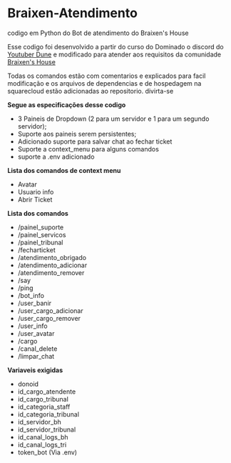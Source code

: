 # Braixen-Atendimento
codigo em Python do Bot de atendimento do Braixen's House

Esse codigo foi desenvolvido a partir do curso do Dominado o discord do [Youtuber Dune](https://www.youtube.com/@DuneDiscord) e modificado para atender aos requisitos da comunidade [Braixen's House](https://discord.gg/ZRHwWydQFu)

Todas os comandos estão com comentarios e explicados para facil modificação e os arquivos de dependencias e de hospedagem na squarecloud estão adicionadas ao repositorio. divirta-se

**Segue as especificações desse codigo**

 - 3 Paineis de Dropdown (2 para um servidor e 1 para um segundo servidor);
 - Suporte aos paineis serem persistentes;
 - Adicionado suporte para salvar chat ao fechar ticket
 - Suporte a context_menu para alguns comandos
 - suporte a .env adicionado

**Lista dos comandos de context menu**
 - Avatar
 - Usuario info
 - Abrir Ticket

**Lista dos comandos**

- /painel_suporte
- /painel_servicos
- /painel_tribunal
- /fecharticket
- /atendimento_obrigado
- /atendimento_adicionar
- /atendimento_remover
- /say
- /ping
- /bot_info
- /user_banir
- /user_cargo_adicionar
- /user_cargo_remover
- /user_info
- /user_avatar
- /cargo
- /canal_delete
- /limpar_chat

**Variaveis exigidas**

- donoid
- id_cargo_atendente
- id_cargo_tribunal
- id_categoria_staff
- id_categoria_tribunal
- id_servidor_bh
- id_servidor_tribunal
- id_canal_logs_bh
- id_canal_logs_tri
- token_bot (Via .env)